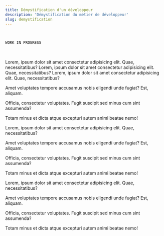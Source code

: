 ```yaml
---
title: Démystification d'un développeur
description: 'Démystification du métier de développeur'
slug: demystification
---
```


<br/>

```sh
WORK IN PROGRESS
```

<br/>

<p>Lorem, ipsum dolor sit amet consectetur adipisicing elit. Quae, necessitatibus? Lorem, ipsum dolor sit amet consectetur adipisicing elit. Quae, necessitatibus? Lorem, ipsum dolor sit amet consectetur adipisicing elit. Quae, necessitatibus?</p>
    <p>Amet voluptates tempore accusamus nobis eligendi unde fugiat? Est, aliquam.</p>
    <p>Officia, consectetur voluptates. Fugit suscipit sed minus cum sint assumenda?</p>
    <p>Totam minus et dicta atque excepturi autem animi beatae nemo!</p>
<p>Lorem, ipsum dolor sit amet consectetur adipisicing elit. Quae, necessitatibus?</p>
    <p>Amet voluptates tempore accusamus nobis eligendi unde fugiat? Est, aliquam.</p>
    <p>Officia, consectetur voluptates. Fugit suscipit sed minus cum sint assumenda?</p>
    <p>Totam minus et dicta atque excepturi autem animi beatae nemo!</p>
<p>Lorem, ipsum dolor sit amet consectetur adipisicing elit. Quae, necessitatibus?</p>
    <p>Amet voluptates tempore accusamus nobis eligendi unde fugiat? Est, aliquam.</p>
    <p>Officia, consectetur voluptates. Fugit suscipit sed minus cum sint assumenda?</p>
    <p>Totam minus et dicta atque excepturi autem animi beatae nemo!</p>
